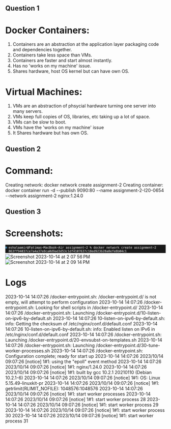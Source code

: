 ## Question 1
# Docker Containers:

1. Containers are an abstraction at the application layer packaging code and dependencies together.
2. Containers take less space than VMs.
3. Containers are faster and start almost instantly. 
4. Has no 'works on my machine' issue. 
5. Shares hardware, host OS kernel but can have own OS. 

# Virtual Machines: 

1. VMs are an abstraction of phsycial hardware turning one server into many servers. 
2. VMs keep full copies of OS, libraries, etc taking up a lot of space.
3. VMs can be slow to boot. 
4. VMs have the 'works on my machine' issue
5. It Shares hardware but has own OS.

## Question 2
# Command: 
Creating network: docker network create assignment-2
Creating container: docker container run -d --publish 9090:80 --name assignment-2-I20-0654 --network assignment-2 nginx:1.24.0

## Question 3
# Screenshots: 

![1](<Screenshot 2023-10-04 at 12.08.51 PM.png>) 
<img width="919" alt="Screenshot 2023-10-14 at 2 07 56 PM" src="https://github.com/fatima-aamir/first-contributions/assets/108588610/1db4c87a-72b9-4fb4-a817-8b0ac7d546b3">
<img width="567" alt="Screenshot 2023-10-14 at 2 09 14 PM" src="https://github.com/fatima-aamir/first-contributions/assets/108588610/57f060c8-69d6-4de3-8229-2fa1f34dc1de">



# Logs
2023-10-14 14:07:26 /docker-entrypoint.sh: /docker-entrypoint.d/ is not empty, will attempt to perform configuration
2023-10-14 14:07:26 /docker-entrypoint.sh: Looking for shell scripts in /docker-entrypoint.d/
2023-10-14 14:07:26 /docker-entrypoint.sh: Launching /docker-entrypoint.d/10-listen-on-ipv6-by-default.sh
2023-10-14 14:07:26 10-listen-on-ipv6-by-default.sh: info: Getting the checksum of /etc/nginx/conf.d/default.conf
2023-10-14 14:07:26 10-listen-on-ipv6-by-default.sh: info: Enabled listen on IPv6 in /etc/nginx/conf.d/default.conf
2023-10-14 14:07:26 /docker-entrypoint.sh: Launching /docker-entrypoint.d/20-envsubst-on-templates.sh
2023-10-14 14:07:26 /docker-entrypoint.sh: Launching /docker-entrypoint.d/30-tune-worker-processes.sh
2023-10-14 14:07:26 /docker-entrypoint.sh: Configuration complete; ready for start up
2023-10-14 14:07:26 2023/10/14 09:07:26 [notice] 1#1: using the "epoll" event method
2023-10-14 14:07:26 2023/10/14 09:07:26 [notice] 1#1: nginx/1.24.0
2023-10-14 14:07:26 2023/10/14 09:07:26 [notice] 1#1: built by gcc 10.2.1 20210110 (Debian 10.2.1-6) 
2023-10-14 14:07:26 2023/10/14 09:07:26 [notice] 1#1: OS: Linux 5.15.49-linuxkit-pr
2023-10-14 14:07:26 2023/10/14 09:07:26 [notice] 1#1: getrlimit(RLIMIT_NOFILE): 1048576:1048576
2023-10-14 14:07:26 2023/10/14 09:07:26 [notice] 1#1: start worker processes
2023-10-14 14:07:26 2023/10/14 09:07:26 [notice] 1#1: start worker process 28
2023-10-14 14:07:26 2023/10/14 09:07:26 [notice] 1#1: start worker process 29
2023-10-14 14:07:26 2023/10/14 09:07:26 [notice] 1#1: start worker process 30
2023-10-14 14:07:26 2023/10/14 09:07:26 [notice] 1#1: start worker process 31

